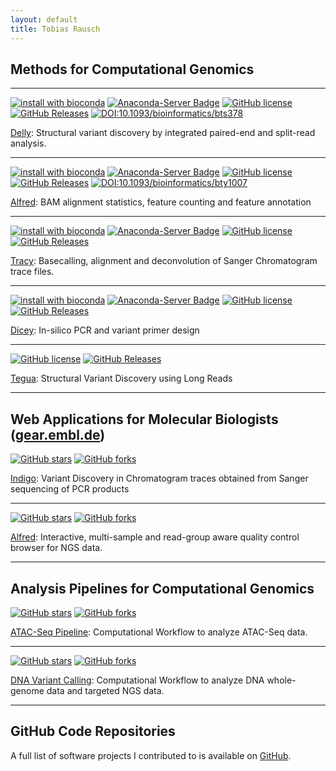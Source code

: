 ```yaml
---
layout: default
title: Tobias Rausch
---
```


## Methods for Computational Genomics

---

[![install with bioconda](https://img.shields.io/badge/install%20with-bioconda-brightgreen.svg?style=flat-square)](http://bioconda.github.io/recipes/delly/README.html)
[![Anaconda-Server Badge](https://anaconda.org/bioconda/delly/badges/downloads.svg)](https://anaconda.org/bioconda/delly)
[![GitHub license](https://img.shields.io/badge/License-GPLv3-blue.svg)](https://raw.githubusercontent.com/dellytools/delly/master/LICENSE)
[![GitHub Releases](https://img.shields.io/github/release/dellytools/delly.svg)](https://github.com/dellytools/delly/releases)
[![DOI:10.1093/bioinformatics/bts378](https://zenodo.org/badge/DOI/10.1093/bioinformatics/bts378.svg)](https://doi.org/10.1093/bioinformatics/bts378)

[Delly](https://github.com/dellytools/delly/): Structural variant discovery by integrated paired-end and split-read analysis.

---

[![install with bioconda](https://img.shields.io/badge/install%20with-bioconda-brightgreen.svg?style=flat-square)](http://bioconda.github.io/recipes/alfred/README.html)
[![Anaconda-Server Badge](https://anaconda.org/bioconda/alfred/badges/downloads.svg)](https://anaconda.org/bioconda/alfred)
[![GitHub license](https://img.shields.io/badge/License-GPLv3-blue.svg)](https://raw.githubusercontent.com/tobiasrausch/alfred/master/LICENSE)
[![GitHub Releases](https://img.shields.io/github/release/tobiasrausch/alfred.svg)](https://github.com/tobiasrausch/alfred/releases)
[![DOI:10.1093/bioinformatics/bty1007](https://zenodo.org/badge/DOI/10.1093/bioinformatics/bty1007.svg)](https://doi.org/10.1093/bioinformatics/bty1007)

[Alfred](https://github.com/tobiasrausch/alfred/): BAM alignment statistics, feature counting and feature annotation

---

[![install with bioconda](https://img.shields.io/badge/install%20with-bioconda-brightgreen.svg?style=flat-square)](http://bioconda.github.io/recipes/tracy/README.html)
[![Anaconda-Server Badge](https://anaconda.org/bioconda/tracy/badges/downloads.svg)](https://anaconda.org/bioconda/tracy)
[![GitHub license](https://img.shields.io/badge/License-BSD%203--Clause-blue.svg)](https://github.com/gear-genomics/tracy/blob/master/LICENSE)
[![GitHub Releases](https://img.shields.io/github/release/gear-genomics/tracy.svg)](https://github.com/gear-genomics/tracy/releases)

[Tracy](https://github.com/gear-genomics/tracy/): Basecalling, alignment and deconvolution of Sanger Chromatogram trace files.

---

[![install with bioconda](https://img.shields.io/badge/install%20with-bioconda-brightgreen.svg?style=flat-square)](http://bioconda.github.io/recipes/dicey/README.html)
[![Anaconda-Server Badge](https://anaconda.org/bioconda/dicey/badges/downloads.svg)](https://anaconda.org/bioconda/dicey)
[![GitHub license](https://img.shields.io/badge/License-GPLv3-blue.svg)](https://raw.githubusercontent.com/gear-genomics/dicey/master/LICENSE)
[![GitHub Releases](https://img.shields.io/github/release/gear-genomics/dicey.svg)](https://github.com/gear-genomics/dicey/releases)

[Dicey](https://github.com/gear-genomics/dicey/): In-silico PCR and variant primer design

---

[![GitHub license](https://img.shields.io/badge/License-GPLv3-blue.svg)](https://raw.githubusercontent.com/tobiasrausch/tegua/master/LICENSE)
[![GitHub Releases](https://img.shields.io/github/release/tobiasrausch/tegua.svg)](https://github.com/tobiasrausch/tegua/releases)

[Tegua](https://github.com/tobiasrausch/tegua/): Structural Variant Discovery using Long Reads

---

## Web Applications for Molecular Biologists ([gear.embl.de](https://gear.embl.de))

[![GitHub stars](https://img.shields.io/github/stars/gear-genomics/indigo.svg?style=social&label=Star&maxAge=2592000)](https://github.com/gear-genomics/indigo/stargazers/)
[![GitHub forks](https://img.shields.io/github/forks/gear-genomics/indigo.svg?style=social&label=Fork&maxAge=2592000)](https://github.com/gear-genomics/indigo/network/)

[Indigo](https://gear.embl.de/indigo/): Variant Discovery in Chromatogram traces obtained from Sanger sequencing of PCR products

---

[![GitHub stars](https://img.shields.io/github/stars/tobiasrausch/alfred.svg?style=social&label=Star&maxAge=2592000)](https://github.com/tobiasrausch/alfred/stargazers/)
[![GitHub forks](https://img.shields.io/github/forks/tobiasrausch/alfred.svg?style=social&label=Fork&maxAge=2592000)](https://github.com/tobiasrausch/alfred/network/)

[Alfred](https://gear.embl.de/alfred/): Interactive, multi-sample and read-group aware quality control browser for NGS data.

---

## Analysis Pipelines for Computational Genomics

[![GitHub stars](https://img.shields.io/github/stars/tobiasrausch/ATACseq.svg?style=social&label=Star&maxAge=2592000)](https://github.com/tobiasrausch/ATACseq/stargazers/)
[![GitHub forks](https://img.shields.io/github/forks/tobiasrausch/ATACseq.svg?style=social&label=Fork&maxAge=2592000)](https://github.com/tobiasrausch/ATACseq/network/)

[ATAC-Seq Pipeline](https://github.com/tobiasrausch/ATACseq/): Computational Workflow to analyze ATAC-Seq data.

---

[![GitHub stars](https://img.shields.io/github/stars/tobiasrausch/nRex.svg?style=social&label=Star&maxAge=2592000)](https://github.com/tobiasrausch/nRex/stargazers/)
[![GitHub forks](https://img.shields.io/github/forks/tobiasrausch/nRex.svg?style=social&label=Fork&maxAge=2592000)](https://github.com/tobiasrausch/nRex/network/)

[DNA Variant Calling](https://github.com/tobiasrausch/nRex/): Computational Workflow to analyze DNA whole-genome data and targeted NGS data.


---

## GitHub Code Repositories

A full list of software projects I contributed to is available on [GitHub](https://github.com/tobiasrausch/).
